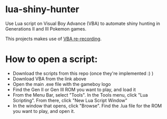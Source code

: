 # lua-shiny-hunter
Use Lua script on Visual Boy Advance (VBA) to automate shiny hunting in Generations II and III Pokemon games.

This projects makes use of [VBA re-recording](https://code.google.com/archive/p/vba-rerecording/downloads).

# How to open a script:
* Download the scripts from this repo (once they're implemented :) )
* Download VBA from the link above
* Open the main .exe file with the gameboy logo
* Find the Gen II or Gen III ROM you want to play, and load it
* From the Menu Bar, select "Tools". In the Tools menu, click "Lua Scripting". From there, click "New Lua Script Window"
* In the window that opens, click "Browse". Find the .lua file for the ROM you want to play, and open it.
